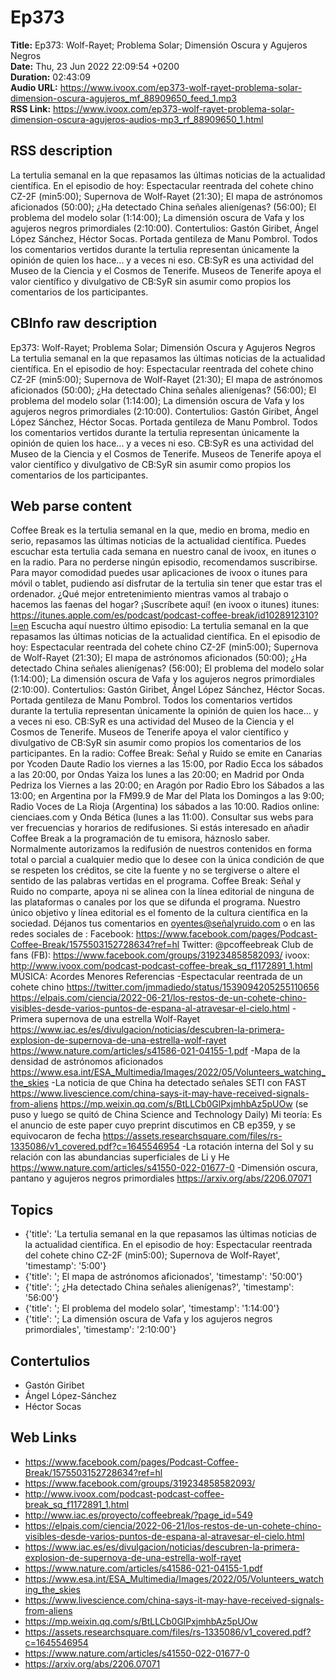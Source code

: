 # Ep373  
**Title:** Ep373: Wolf-Rayet; Problema Solar; Dimensión Oscura y Agujeros Negros  
**Date:** Thu, 23 Jun 2022 22:09:54 +0200  
**Duration:** 02:43:09  
**Audio URL:** https://www.ivoox.com/ep373-wolf-rayet-problema-solar-dimension-oscura-agujeros_mf_88909650_feed_1.mp3  
**RSS Link:** https://www.ivoox.com/ep373-wolf-rayet-problema-solar-dimension-oscura-agujeros-audios-mp3_rf_88909650_1.html  

## RSS description
La tertulia semanal en la que repasamos las últimas noticias de la actualidad científica. En el episodio de hoy: Espectacular reentrada del cohete chino CZ-2F (min5:00); Supernova de Wolf-Rayet (21:30); El mapa de astrónomos aficionados (50:00); ¿Ha detectado China señales alienígenas? (56:00); El problema del modelo solar (1:14:00); La dimensión oscura de Vafa y los agujeros negros primordiales (2:10:00). Contertulios: Gastón Giribet, Ángel López Sánchez, Héctor Socas. Portada gentileza de Manu Pombrol. Todos los comentarios vertidos durante la tertulia representan únicamente la opinión de quien los hace... y a veces ni eso. CB:SyR es una actividad del Museo de la Ciencia y el Cosmos de Tenerife. Museos de Tenerife apoya el valor científico y divulgativo de CB:SyR sin asumir como propios los comentarios de los participantes.

## CBInfo raw description
Ep373: Wolf-Rayet; Problema Solar; Dimensión Oscura y Agujeros Negros
La tertulia semanal en la que repasamos las últimas noticias de la actualidad científica. En el episodio de hoy: Espectacular reentrada del cohete chino CZ-2F (min5:00); Supernova de Wolf-Rayet (21:30); El mapa de astrónomos aficionados (50:00); ¿Ha detectado China señales alienígenas? (56:00); El problema del modelo solar (1:14:00); La dimensión oscura de Vafa y los agujeros negros primordiales (2:10:00). Contertulios: Gastón Giribet, Ángel López Sánchez, Héctor Socas. Portada gentileza de Manu Pombrol. Todos los comentarios vertidos durante la tertulia representan únicamente la opinión de quien los hace... y a veces ni eso. CB:SyR es una actividad del Museo de la Ciencia y el Cosmos de Tenerife. Museos de Tenerife apoya el valor científico y divulgativo de CB:SyR sin asumir como propios los comentarios de los participantes.


## Web parse content
Coffee Break es la tertulia semanal en la que, medio en broma, medio en serio, repasamos las últimas noticias de la actualidad científica. Puedes escuchar esta tertulia cada semana en nuestro canal de ivoox, en itunes o en la radio. Para no perderse ningún episodio, recomendamos suscribirse. Para mayor comodidad puedes usar aplicaciones de ivoox o itunes para móvil o tablet, pudiendo así disfrutar de la tertulia sin tener que estar tras el ordenador. ¿Qué mejor entretenimiento mientras vamos al trabajo o hacemos las faenas del hogar? ¡Suscríbete aquí! (en ivoox o itunes) itunes: https://itunes.apple.com/es/podcast/podcast-coffee-break/id1028912310?l=en Escucha aquí nuestro último episodio: La tertulia semanal en la que repasamos las últimas noticias de la actualidad científica. En el episodio de hoy: Espectacular reentrada del cohete chino CZ-2F (min5:00); Supernova de Wolf-Rayet (21:30); El mapa de astrónomos aficionados (50:00); ¿Ha detectado China señales alienígenas? (56:00); El problema del modelo solar (1:14:00); La dimensión oscura de Vafa y los agujeros negros primordiales (2:10:00). Contertulios: Gastón Giribet, Ángel López Sánchez, Héctor Socas. Portada gentileza de Manu Pombrol. Todos los comentarios vertidos durante la tertulia representan únicamente la opinión de quien los hace… y a veces ni eso. CB:SyR es una actividad del Museo de la Ciencia y el Cosmos de Tenerife. Museos de Tenerife apoya el valor científico y divulgativo de CB:SyR sin asumir como propios los comentarios de los participantes. En la radio: Coffee Break: Señal y Ruido se emite en Canarias por Ycoden Daute Radio los viernes a las 15:00, por Radio Ecca los sábados a las 20:00, por Ondas Yaiza los lunes a las 20:00; en Madrid por Onda Pedriza los Viernes a las 20:00; en Aragón por Radio Ebro los Sábados a las 13:00; en Argentina por la FM99.9 de Mar del Plata los Domingos a las 9:00; Radio Voces de La Rioja (Argentina) los sábados a las 10:00. Radios online: cienciaes.com y Onda Bética (lunes a las 11:00). Consultar sus webs para ver frecuencias y horarios de redifusiones. Si estás interesado en añadir Coffee Break a la programación de tu emisora, háznoslo saber. Normalmente autorizamos la redifusión de nuestros contenidos en forma total o parcial a cualquier medio que lo desee con la única condición de que se respeten los créditos, se cite la fuente y no se tergiverse o altere el sentido de las palabras vertidas en el programa. Coffee Break: Señal y Ruido no comparte, apoya ni se alinea con la línea editorial de ninguna de las plataformas o canales por los que se difunda el programa. Nuestro único objetivo y línea editorial es el fomento de la cultura científica en la sociedad. Déjanos tus comentarios en oyentes@señalyruido.com o en las redes sociales de : Facebook: https://www.facebook.com/pages/Podcast-Coffee-Break/1575503152728634?ref=hl Twitter: @pcoffeebreak Club de fans (FB): https://www.facebook.com/groups/319234858582093/ ivoox: http://www.ivoox.com/podcast-podcast-coffee-break_sq_f1172891_1.html MÚSICA: Acordes Menores Referencias -Espectacular reentrada de un cohete chino https://twitter.com/jmmadiedo/status/1539094205255110656 https://elpais.com/ciencia/2022-06-21/los-restos-de-un-cohete-chino-visibles-desde-varios-puntos-de-espana-al-atravesar-el-cielo.html -Primera supernova de una estrella Wolf-Rayet https://www.iac.es/es/divulgacion/noticias/descubren-la-primera-explosion-de-supernova-de-una-estrella-wolf-rayet https://www.nature.com/articles/s41586-021-04155-1.pdf -Mapa de la densidad de astrónomos aficionados https://www.esa.int/ESA_Multimedia/Images/2022/05/Volunteers_watching_the_skies -La noticia de que China ha detectado señales SETI con FAST https://www.livescience.com/china-says-it-may-have-received-signals-from-aliens https://mp.weixin.qq.com/s/BtLLCb0GlPxjmhbAz5pUOw (se puso y luego se quitó de China Science and Technology Daily) Mi teoría: Es el anuncio de este paper cuyo preprint discutimos en CB ep359, y se equivocaron de fecha https://assets.researchsquare.com/files/rs-1335086/v1_covered.pdf?c=1645546954 -La rotación interna del Sol y su relación con las abundancias superficiales de Li y He https://www.nature.com/articles/s41550-022-01677-0 -Dimensión oscura, pantano y agujeros negros primordiales https://arxiv.org/abs/2206.07071

## Topics
- {'title': 'La tertulia semanal en la que repasamos las últimas noticias de la actualidad científica. En el episodio de hoy: Espectacular reentrada del cohete chino CZ-2F (min5:00); Supernova de Wolf-Rayet', 'timestamp': '5:00'}
- {'title': '; El mapa de astrónomos aficionados', 'timestamp': '50:00'}
- {'title': '; ¿Ha detectado China señales alienígenas?', 'timestamp': '56:00'}
- {'title': '; El problema del modelo solar', 'timestamp': '1:14:00'}
- {'title': '; La dimensión oscura de Vafa y los agujeros negros primordiales', 'timestamp': '2:10:00'}
## Contertulios
- Gastón Giribet
- Ángel López-Sánchez
- Héctor Socas
## Web Links
- https://www.facebook.com/pages/Podcast-Coffee-Break/1575503152728634?ref=hl
- https://www.facebook.com/groups/319234858582093/
- http://www.ivoox.com/podcast-podcast-coffee-break_sq_f1172891_1.html
- http://www.iac.es/proyecto/coffeebreak/?page_id=549
- https://elpais.com/ciencia/2022-06-21/los-restos-de-un-cohete-chino-visibles-desde-varios-puntos-de-espana-al-atravesar-el-cielo.html
- https://www.iac.es/es/divulgacion/noticias/descubren-la-primera-explosion-de-supernova-de-una-estrella-wolf-rayet
- https://www.nature.com/articles/s41586-021-04155-1.pdf
- https://www.esa.int/ESA_Multimedia/Images/2022/05/Volunteers_watching_the_skies
- https://www.livescience.com/china-says-it-may-have-received-signals-from-aliens
- https://mp.weixin.qq.com/s/BtLLCb0GlPxjmhbAz5pUOw
- https://assets.researchsquare.com/files/rs-1335086/v1_covered.pdf?c=1645546954
- https://www.nature.com/articles/s41550-022-01677-0
- https://arxiv.org/abs/2206.07071
